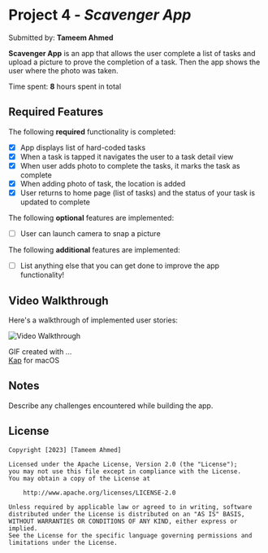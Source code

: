 # Project 4 - *Scavenger App*

Submitted by: **Tameem Ahmed**

**Scavenger App** is an app that allows the user complete a list of tasks and upload a picture to prove the completion of a task. Then the app shows the user where the photo was taken.  

Time spent: **8** hours spent in total

## Required Features

The following **required** functionality is completed:

- [x] App displays list of hard-coded tasks
- [x] When a task is tapped it navigates the user to a task detail view
- [x] When user adds photo to complete the tasks, it marks the task as complete
- [x] When adding photo of task, the location is added
- [x] User returns to home page (list of tasks) and the status of your task is updated to complete
 
The following **optional** features are implemented:

- [ ] User can launch camera to snap a picture	

The following **additional** features are implemented:

- [ ] List anything else that you can get done to improve the app functionality!

## Video Walkthrough

Here's a walkthrough of implemented user stories:

<img src='Project4.gif' title='Video Walkthrough' width='' alt='Video Walkthrough' />


GIF created with ...  
[Kap](https://getkap.co/) for macOS

## Notes

Describe any challenges encountered while building the app.

## License

    Copyright [2023] [Tameem Ahmed]

    Licensed under the Apache License, Version 2.0 (the "License");
    you may not use this file except in compliance with the License.
    You may obtain a copy of the License at

        http://www.apache.org/licenses/LICENSE-2.0

    Unless required by applicable law or agreed to in writing, software
    distributed under the License is distributed on an "AS IS" BASIS,
    WITHOUT WARRANTIES OR CONDITIONS OF ANY KIND, either express or implied.
    See the License for the specific language governing permissions and
    limitations under the License.
